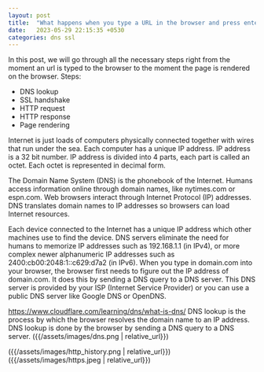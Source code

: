 ```yaml
---
layout: post
title:  "What happens when you type a URL in the browser and press enter?"
date:   2023-05-29 22:15:35 +0530
categories: dns ssl
---
```

In this post, we will go through all the necessary steps right from the moment an url is typed to the browser to the moment the page is rendered on the browser.
Steps:
* DNS lookup
* SSL handshake
* HTTP request
* HTTP response
* Page rendering

Internet is just loads of computers physically connected together with wires that run under the sea.
Each computer has a unique IP address. IP address is a 32 bit number.
IP address is divided into 4 parts, each part is called an octet.
Each octet is represented in decimal form.

The Domain Name System (DNS) is the phonebook of the Internet. Humans access information online through domain names, like nytimes.com or espn.com. Web browsers interact through Internet Protocol (IP) addresses. DNS translates domain names to IP addresses so browsers can load Internet resources.

Each device connected to the Internet has a unique IP address which other machines use to find the device. DNS servers eliminate the need for humans to memorize IP addresses such as 192.168.1.1 (in IPv4), or more complex newer alphanumeric IP addresses such as 2400:cb00:2048:1::c629:d7a2 (in IPv6).
When you type in domain.com into your browser, the browser first needs to figure out the IP address of domain.com. It does this by sending a DNS query to a DNS server. This DNS server is provided by your ISP (Internet Service Provider) or you can use a public DNS server like Google DNS or OpenDNS.

https://www.cloudflare.com/learning/dns/what-is-dns/
DNS lookup is the process by which the browser resolves the domain name to an IP address.
DNS lookup is done by the browser by sending a DNS query to a DNS server.
({{/assets/images/dns.png | relative_url}})

({{/assets/images/http_history.png | relative_url}})
({{/assets/images/https.jpeg | relative_url}})
